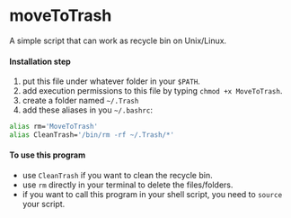 # moveToTrash

A simple script that can work as recycle bin on Unix/Linux.

#### Installation step

1. put this file under whatever folder in your `$PATH`.
2. add execution permissions to this file by typing `chmod +x MoveToTrash`.
3. create a folder named `~/.Trash`
4. add these aliases in you `~/.bashrc`:

```bash
alias rm='MoveToTrash'
alias CleanTrash='/bin/rm -rf ~/.Trash/*'
```

#### To use this program
-  use `CleanTrash` if you want to clean the recycle bin.
-  use `rm` directly in your terminal to delete the files/folders.
-  if you want to call this program in your shell script, you need to `source` your script.
